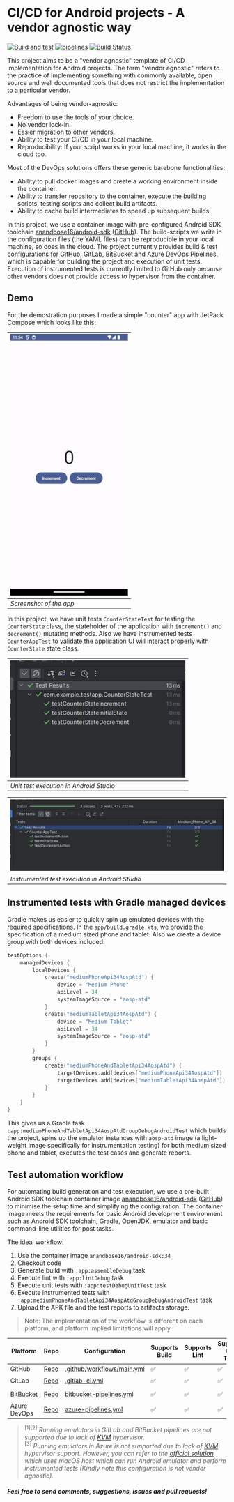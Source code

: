 # CI/CD for Android projects - A vendor agnostic way

[![Build and test](https://github.com/anandbosedev/android-ci-demo/actions/workflows/main.yml/badge.svg)](https://github.com/anandbosedev/android-ci-demo/actions/workflows/main.yml) [![pipelines](https://gitlab.com/anandbose/android-ci-demo/badges/main/pipeline.svg)](https://gitlab.com/anandbose/android-ci-demo) [![Build Status](https://dev.azure.com/anandbose/android-ci-demo/_apis/build/status%2Fandroid-ci-demo?branchName=main)](https://dev.azure.com/anandbose/android-ci-demo/_build/latest?definitionId=1&branchName=main)

This project aims to be a "vendor agnostic" template of CI/CD implementation for Android projects.
The term "vendor agnostic" refers to the practice of implementing something with commonly available, open source
and well documented tools that does not restrict the implementation to a particular vendor.

Advantages of being vendor-agnostic:

* Freedom to use the tools of your choice.
* No vendor lock-in.
* Easier migration to other vendors.
* Ability to test your CI/CD in your local machine.
* Reproducibility: If your script works in your local machine, it works in the cloud too.

Most of the DevOps solutions offers these generic barebone functionalities:
* Ability to pull docker images and create a working environment inside the container.
* Ability to transfer repository to the container, execute the building scripts, testing scripts and collect build artifacts.
* Ability to cache build intermediates to speed up subsequent builds.

In this project, we use a container image with pre-configured Android SDK toolchain [anandbose16/android-sdk](https://hub.docker.com/r/anandbose16/android-sdk) ([GitHub](https://github.com/anandbosedev/android-sdk)). The build-scripts
we write in the configuration files (the YAML files) can be reproducible in your local machine, so does in the cloud.
The project currently provides build & test configurations for GitHub, GitLab, BitBucket and Azure DevOps Pipelines, which
is capable for building the project and execution of unit tests. Execution of instrumented tests is currently limited to
GitHub only because other vendors does not provide access to hypervisor from the container.

## Demo

For the demostration purposes I made a simple "counter" app with JetPack Compose which looks like this:

| ![Screenshot of the app](ss.png) |
| -- |
| *Screenshot of the app* |

In this project, we have unit tests `CounterStateTest` for testing the `CounterState` class, the stateholder of the application with `increment()` and `decrement()` mutating methods. Also we have instrumented tests `CounterAppTest` to validate the application UI will interact properly with `CounterState` state class.

| ![Unit test execution in Android Studio](unit-test-execution.png) |
| -- |
| *Unit test execution in Android Studio* |

| ![Instrumented test execution in Android Studio](instrumented-test-execution.png) |
| -- |
| *Instrumented test execution in Android Studio* |

## Instrumented tests with Gradle managed devices

Gradle makes us easier to quickly spin up emulated devices with the required specifications. In the `app/build.gradle.kts`, we provide the specification of a medium sized phone and tablet. Also we create a device group with both devices included:

```kotlin
testOptions {
    managedDevices {
        localDevices {
            create("mediumPhoneApi34AospAtd") {
                device = "Medium Phone"
                apiLevel = 34
                systemImageSource = "aosp-atd"
            }
            create("mediumTabletApi34AospAtd") {
                device = "Medium Tablet"
                apiLevel = 34
                systemImageSource = "aosp-atd"
            }
        }
        groups {
            create("mediumPhoneAndTabletApi34AospAtd") {
                targetDevices.add(devices["mediumPhoneApi34AospAtd"])
                targetDevices.add(devices["mediumTabletApi34AospAtd"])
            }
        }
    }
}
```

This gives us a Gradle task `:app:mediumPhoneAndTabletApi34AospAtdGroupDebugAndroidTest` which builds the project, spins up the emulator instances with `aosp-atd` image (a light-weight image specifically for instrumentation testing) for both medium sized phone and tablet, executes the test cases and generate reports.

## Test automation workflow

For automating build generation and test execution, we use a pre-built Android SDK toolchain container image [anandbose16/android-sdk](https://hub.docker.com/r/anandbose16/android-sdk) ([GitHub](https://github.com/anandbosedev/android-sdk)) to minimise the setup time and simplifying the configuration. The container image meets the requirements for basic Android development environment such as Android SDK toolchain, Gradle, OpenJDK, emulator and basic command-line utilities for post tasks.

The ideal workflow:
1. Use the container image `anandbose16/android-sdk:34`
2. Checkout code
3. Generate build with `:app:assembleDebug` task
4. Execute lint with `:app:lintDebug` task
5. Execute unit tests with `:app:testDebugUnitTest` task
6. Execute instrumented tests with `:app:mediumPhoneAndTabletApi34AospAtdGroupDebugAndroidTest` task
7. Upload the APK file and the test reports to artifacts storage.

> Note: The implementation of the workflow is different on each platform, and platform implied limitations will apply.

| Platform | Repo | Configuration | Supports Build | Supports Lint | Supports Unit Tests | Support Instrumented Tests |
|----------|------|---------------|----------------|---------------|---------------------|----------------------------|
| GitHub | [Repo](https://github.com/anandbosedev/android-ci-demo) | [.github/workflows/main.yml](.github/workflows/main.yml) | ✅ | ✅ | ✅ | ✅ |
| GitLab | [Repo](https://gitlab.com/anandbose/android-ci-demo) | [.gitlab-ci.yml](.gitlab-ci.yml) | ✅ | ✅ | ✅ | ⛔<sup>[1]</sup> |
| BitBucket | [Repo](https://bitbucket.org/anandbose/android-ci-demo) | [bitbucket-pipelines.yml](bitbucket-pipelines.yml) | ✅ | ✅ | ✅ | ⛔<sup>[2]</sup> |
| Azure DevOps | [Repo](https://dev.azure.com/anandbose/android-ci-demo) | [azure-pipelines.yml](azure-pipelines.yml) | ✅ | ✅ | ✅ | ⛔<sup>[3]</sup> |

> <sup>[1][2]</sup> *Running emulators in GitLab and BitBucket pipelines are not supported due to lack of [KVM](https://developer.android.com/studio/run/emulator-acceleration#vm-linux) hypervisor.*<br>
<sup>[3]</sup> *Running emulators in Azure is not supported due to lack of [KVM](https://developer.android.com/studio/run/emulator-acceleration#vm-linux) hypervisor support. However, you can refer to the [official solution](https://learn.microsoft.com/en-us/azure/devops/pipelines/ecosystems/android?view=azure-devops) which uses macOS host which can run Android
emulator and perform instrumented tests (Kindly note this configuration is not vendor agnostic).*

#### *Feel free to send comments, suggestions, issues and pull requests!*
